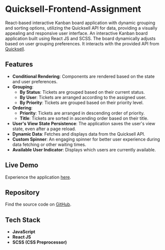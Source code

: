 # Quicksell-Frontend-Assignment
React-based interactive Kanban board application with dynamic grouping and sorting options, utilizing the Quicksell API for data, providing a visually appealing and responsive user interface.
An interactive Kanban board application built using React JS and SCSS. The board dynamically adjusts based on user grouping preferences. It interacts with the provided API from [Quicksell](https://api.quicksell.co/v1/internal/frontend-assignment).

## Features

- **Conditional Rendering**: Components are rendered based on the state and user preferences.
- **Grouping**:
  - **By Status**: Tickets are grouped based on their current status.
  - **By User**: Tickets are arranged according to the assigned user.
  - **By Priority**: Tickets are grouped based on their priority level.
- **Ordering**:
  - **Priority**: Tickets are arranged in descending order of priority.
  - **Title**: Tickets are sorted in ascending order based on their title.
- **User's View State Persistence**: The application saves the user's view state, even after a page reload.
- **Dynamic Data**: Fetches and displays data from the Quicksell API.
- **Custom Spinner**: An engaging spinner for better user experience during data fetching or other waiting times.
- **Available User Indicator**: Displays which users are currently available.

## Live Demo

Experience the application [here](https://naman-quicksell-assignment.vercel.app/).

## Repository

Find the source code on [GitHub](https://github.com/14Naman/Quicksell-Frontend-Assignment).

## Tech Stack

- **JavaScript**
- **React JS**
- **SCSS (CSS Preprocessor)**
